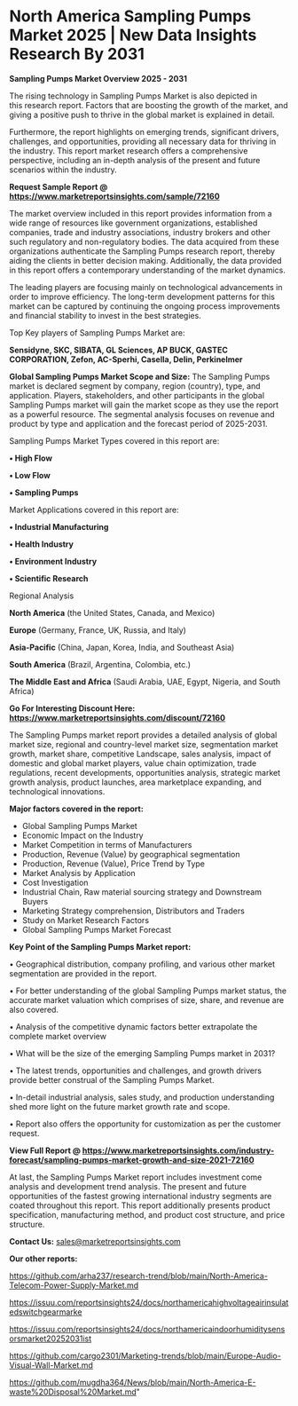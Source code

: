 # North America Sampling Pumps Market 2025 | New Data Insights Research By 2031

<Strong> Sampling Pumps Market Overview 2025 - 2031</strong>

The rising technology in Sampling Pumps Market is also depicted in this research report. Factors that are boosting the growth of the market, and giving a positive push to thrive in the global market is explained in detail.

Furthermore, the report highlights on emerging trends, significant drivers, challenges, and opportunities, providing all necessary data for thriving in the industry. This report market research offers a comprehensive perspective, including an in-depth analysis of the present and future scenarios within the industry.

<strong>Request Sample Report @ <a href=https://www.marketreportsinsights.com/sample/72160>https://www.marketreportsinsights.com/sample/72160</a></strong>

The market overview included in this report provides information from a wide range of resources like government organizations, established companies, trade and industry associations, industry brokers and other such regulatory and non-regulatory bodies. The data acquired from these organizations authenticate the Sampling Pumps research report, thereby aiding the clients in better decision making. Additionally, the data provided in this report offers a contemporary understanding of the market dynamics.

The leading players are focusing mainly on technological advancements in order to improve efficiency. The long-term development patterns for this market can be captured by continuing the ongoing process improvements and financial stability to invest in the best strategies.

Top Key players of Sampling Pumps Market are:

<strong>Sensidyne, SKC, SIBATA, GL Sciences, AP BUCK, GASTEC CORPORATION, Zefon, AC-Sperhi, Casella, Delin, Perkinelmer</strong>

<strong><b>Global Sampling Pumps Market Scope and Size:</b></strong>
The Sampling Pumps market is declared segment by company, region (country), type, and application. Players, stakeholders, and other participants in the global Sampling Pumps market will gain the market scope as they use the report as a powerful resource. The segmental analysis focuses on revenue and product by type and application and the forecast period of 2025-2031.

Sampling Pumps Market Types covered in this report are:

<strong>• High Flow

• Low Flow

• Sampling Pumps</strong>

Market Applications covered in this report are:

<strong>• Industrial Manufacturing

• Health Industry

• Environment Industry

• Scientific Research</strong> 

Regional Analysis

<strong>North America</strong> (the United States, Canada, and Mexico)

<strong>Europe</strong> (Germany, France, UK, Russia, and Italy)

<strong>Asia-Pacific</strong> (China, Japan, Korea, India, and Southeast Asia)

<strong>South America</strong> (Brazil, Argentina, Colombia, etc.)

<strong>The Middle East and Africa</strong> (Saudi Arabia, UAE, Egypt, Nigeria, and South Africa)

<strong>Go For Interesting Discount Here: <a href=https://www.marketreportsinsights.com/discount/72160>https://www.marketreportsinsights.com/discount/72160</a></strong>

The Sampling Pumps market report provides a detailed analysis of global market size, regional and country-level market size, segmentation market growth, market share, competitive Landscape, sales analysis, impact of domestic and global market players, value chain optimization, trade regulations, recent developments, opportunities analysis, strategic market growth analysis, product launches, area marketplace expanding, and technological innovations.

<strong><b>Major factors covered in the report:</b></strong>
<ul>
  <li>Global Sampling Pumps Market </li>
  <li>Economic Impact on the Industry</li>
  <li>Market Competition in terms of Manufacturers</li>
  <li>Production, Revenue (Value) by geographical segmentation</li>
  <li>Production, Revenue (Value), Price Trend by Type</li>
  <li>Market Analysis by Application</li>
  <li>Cost Investigation</li>
  <li>Industrial Chain, Raw material sourcing strategy and Downstream Buyers</li>
  <li>Marketing Strategy comprehension, Distributors and Traders</li>
  <li>Study on Market Research Factors</li>
  <li>Global Sampling Pumps Market Forecast</li>
</ul>

<strong><b>Key Point of the Sampling Pumps Market report:</b></strong>

• Geographical distribution, company profiling, and various other market segmentation are provided in the report.

• For better understanding of the global Sampling Pumps market status, the accurate market valuation which comprises of size, share, and revenue are also covered.

• Analysis of the competitive dynamic factors better extrapolate the complete market overview

• What will be the size of the emerging Sampling Pumps market in 2031?

• The latest trends, opportunities and challenges, and growth drivers provide better construal of the Sampling Pumps Market.

• In-detail industrial analysis, sales study, and production understanding shed more light on the future market growth rate and scope.

• Report also offers the opportunity for customization as per the customer request.

<strong><b>View Full Report @ <a href=https://www.marketreportsinsights.com/industry-forecast/sampling-pumps-market-growth-and-size-2021-72160>https://www.marketreportsinsights.com/industry-forecast/sampling-pumps-market-growth-and-size-2021-72160</a></b></strong>


At last, the Sampling Pumps Market report includes investment come analysis and development trend analysis. The present and future opportunities of the fastest growing international industry segments are coated throughout this report. This report additionally presents product specification, manufacturing method, and product cost structure, and price structure.

<strong>Contact Us:</strong>
sales@marketreportsinsights.com

<strong>Our other reports:</strong>

<a href=https://github.com/arha237/research-trend/blob/main/North-America-Telecom-Power-Supply-Market.md>https://github.com/arha237/research-trend/blob/main/North-America-Telecom-Power-Supply-Market.md</a>

<a href=https://issuu.com/reportsinsights24/docs/northamericahighvoltageairinsulatedswitchgearmarke>https://issuu.com/reportsinsights24/docs/northamericahighvoltageairinsulatedswitchgearmarke</a>

<a href=https://issuu.com/reportsinsights24/docs/northamericaindoorhumiditysensorsmarket20252031ist>https://issuu.com/reportsinsights24/docs/northamericaindoorhumiditysensorsmarket20252031ist</a>

<a href=https://github.com/cargo2301/Marketing-trends/blob/main/Europe-Audio-Visual-Wall-Market.md>https://github.com/cargo2301/Marketing-trends/blob/main/Europe-Audio-Visual-Wall-Market.md</a>

<a href=https://github.com/mugdha364/News/blob/main/North-America-E-waste%20Disposal%20Market.md>https://github.com/mugdha364/News/blob/main/North-America-E-waste%20Disposal%20Market.md</a>"
